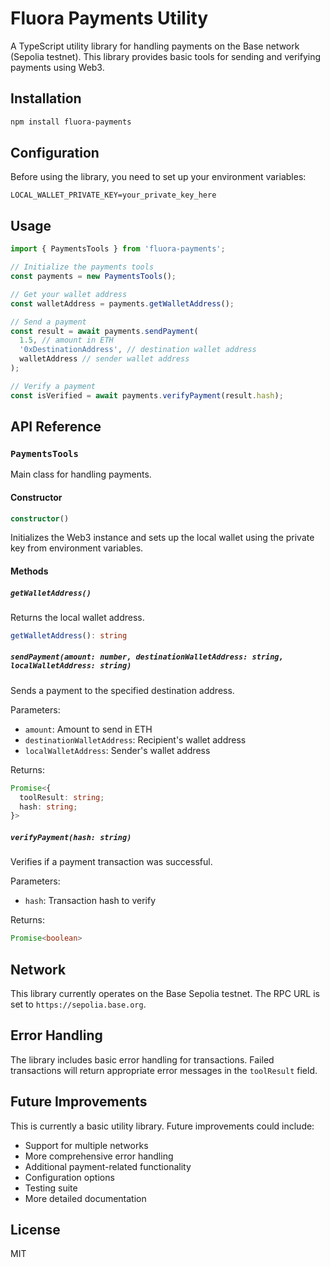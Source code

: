 # Fluora Payments Utility

A TypeScript utility library for handling payments on the Base network (Sepolia testnet). This library provides basic tools for sending and verifying payments using Web3.

## Installation

```bash
npm install fluora-payments
```

## Configuration

Before using the library, you need to set up your environment variables:

```env
LOCAL_WALLET_PRIVATE_KEY=your_private_key_here
```

## Usage

```typescript
import { PaymentsTools } from 'fluora-payments';

// Initialize the payments tools
const payments = new PaymentsTools();

// Get your wallet address
const walletAddress = payments.getWalletAddress();

// Send a payment
const result = await payments.sendPayment(
  1.5, // amount in ETH
  '0xDestinationAddress', // destination wallet address
  walletAddress // sender wallet address
);

// Verify a payment
const isVerified = await payments.verifyPayment(result.hash);
```

## API Reference

### `PaymentsTools`

Main class for handling payments.

#### Constructor
```typescript
constructor()
```
Initializes the Web3 instance and sets up the local wallet using the private key from environment variables.

#### Methods

##### `getWalletAddress()`
Returns the local wallet address.

```typescript
getWalletAddress(): string
```

##### `sendPayment(amount: number, destinationWalletAddress: string, localWalletAddress: string)`
Sends a payment to the specified destination address.

Parameters:
- `amount`: Amount to send in ETH
- `destinationWalletAddress`: Recipient's wallet address
- `localWalletAddress`: Sender's wallet address

Returns:
```typescript
Promise<{
  toolResult: string;
  hash: string;
}>
```

##### `verifyPayment(hash: string)`
Verifies if a payment transaction was successful.

Parameters:
- `hash`: Transaction hash to verify

Returns:
```typescript
Promise<boolean>
```

## Network

This library currently operates on the Base Sepolia testnet. The RPC URL is set to `https://sepolia.base.org`.

## Error Handling

The library includes basic error handling for transactions. Failed transactions will return appropriate error messages in the `toolResult` field.

## Future Improvements

This is currently a basic utility library. Future improvements could include:
- Support for multiple networks
- More comprehensive error handling
- Additional payment-related functionality
- Configuration options
- Testing suite
- More detailed documentation

## License

MIT 